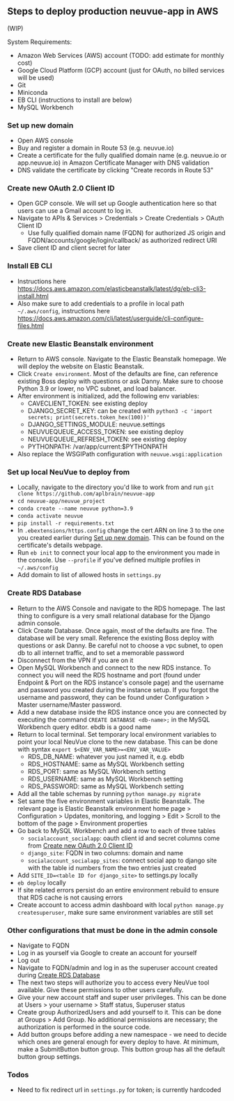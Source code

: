 ## Steps to deploy production neuvue-app in AWS
(WIP)

System Requirements:
* Amazon Web Services (AWS) account (TODO: add estimate for monthly cost)
* Google Cloud Platform (GCP) account (just for OAuth, no billed services will be used)
* Git
* Miniconda
* EB CLI (instructions to install are below)
* MySQL Workbench

### Set up new domain
* Open AWS console
* Buy and register a domain in Route 53 (e.g. neuvue.io)
* Create a certificate for the fully qualified domain name (e.g. neuvue.io or app.neuvue.io) in Amazon Certificate Manager with DNS validation
* DNS validate the certificate by clicking "Create records in Route 53"

### Create new OAuth 2.0 Client ID
* Open GCP console. We will set up Google authentication here so that users can use a Gmail account to log in.
* Navigate to APIs & Services > Credentials > Create Credentials > OAuth Client ID
  * Use fully qualified domain name (FQDN) for authorized JS origin and FQDN/accounts/google/login/callback/ as authorized redirect URI
* Save client ID and client secret for later 

### Install EB CLI
* Instructions here https://docs.aws.amazon.com/elasticbeanstalk/latest/dg/eb-cli3-install.html 
* Also make sure to add credentials to a profile in local path `~/.aws/config`, instructions here https://docs.aws.amazon.com/cli/latest/userguide/cli-configure-files.html 

### Create new Elastic Beanstalk environment
* Return to AWS console. Navigate to the Elastic Beanstalk homepage. We will deploy the website on Elastic Beanstalk.
* Click `Create environment`. Most of the defaults are fine, can reference existing Boss deploy with questions or ask Danny. Make sure to choose Python 3.9 or lower, no VPC subnet, and load balancer.
* After environment is initialized, add the following env variables:
  * CAVECLIENT_TOKEN: see existing deploy
  * DJANGO_SECRET_KEY: can be created with `python3 -c 'import secrets; print(secrets.token_hex(100))'`
  * DJANGO_SETTINGS_MODULE: neuvue.settings
  * NEUVUEQUEUE_ACCESS_TOKEN: see existing deploy
  * NEUVUEQUEUE_REFRESH_TOKEN: see existing deploy
  * PYTHONPATH: /var/app/current:$PYTHONPATH
* Also replace the WSGIPath configuration with `neuvue.wsgi:application`

### Set up local NeuVue to deploy from
* Locally, navigate to the directory you'd like to work from and run `git clone https://github.com/aplbrain/neuvue-app`
* `cd neuvue-app/neuvue_project`
* `conda create --name neuvue python=3.9`
* `conda activate neuvue`
* `pip install -r requirements.txt`
* In `.ebextensions/https.config` change the cert ARN on line 3 to the one you created earlier during [Set up new domain](#set-up-new-domain). This can be found on the certificate's details webpage.
* Run `eb init` to connect your local app to the environment you made in the console. Use `--profile` if you've defined multiple profiles in `~/.aws/config`
* Add domain to list of allowed hosts in `settings.py`

### Create RDS Database
* Return to the AWS Console and navigate to the RDS homepage. The last thing to configure is a very small relational database for the Django admin console.
* Click Create Database. Once again, most of the defaults are fine. The database will be very small. Reference the existing Boss deploy with questions or ask Danny. Be careful not to choose a vpc subnet, to open db to all internet traffic, and to set a memorable password
* Disconnect from the VPN if you are on it
* Open MySQL Workbench and connect to the new RDS instance. To connect you will need the RDS hostname and port (found under Endpoint & Port on the RDS instance's console page) and the username and password you created during the instance setup. If you forgot the username and password, they can be found under Configuration > Master username/Master password.
* Add a new database inside the RDS instance once you are connected by executing the command `CREATE DATABASE <db-name>;` in the MySQL Workbench query editor. ebdb is a good name
* Return to local terminal. Set temporary local environment variables to point your local NeuVue clone to the new database. This can be done with syntax `export $<ENV_VAR_NAME>=<ENV_VAR_VALUE>`
  * RDS_DB_NAME: whatever you just named it, e.g. ebdb
  * RDS_HOSTNAME: same as MySQL Workbench setting
  * RDS_PORT: same as MySQL Workbench setting
  * RDS_USERNAME: same as MySQL Workbench setting
  * RDS_PASSWORD: same as MySQL Workbench setting
* Add all the table schemas by running `python manage.py migrate`
* Set same the five environment variables in Elastic Beanstalk. The relevant page is Elastic Beanstalk environment home page > Configuration > Updates, monitoring, and logging > Edit > Scroll to the bottom of the page > Environment properties
* Go back to MySQL Workbench and add a row to each of three tables
  * `socialaccount_socialapp`: oauth client id and secret columns come from [Create new OAuth 2.0 Client ID](#create-new-oauth-20-client-id)
  * `django_site`: FQDN in two columns: domain and name
  * `socialaccount_socialapp_sites`: connect social app to django site with the table id numbers from the two entries just created
* Add `SITE_ID=<table ID for django_site>` to settings.py locally
* `eb deploy` locally
* If site related errors persist do an entire environment rebuild to ensure that RDS cache is not causing errors
* Create account to access admin dashboard with local `python manage.py createsuperuser`, make sure same environment variables are still set
  
### Other configurations that must be done in the admin console
* Navigate to FQDN
* Log in as yourself via Google to create an account for yourself
* Log out
* Navigate to FQDN/admin and log in as the superuser account created during [Create RDS Database](#create-rds-database)
* The next two steps will authorize you to access every NeuVue tool available. Give these permissions to other users carefully.
* Give your new account staff and super user privileges. This can be done at Users > your username > Staff status, Superuser status
* Create group AuthorizedUsers and add yourself to it. This can be done at Groups > Add Group. No additional permissions are necessary; the authorization is performed in the source code.
* Add button groups before adding a new namespace - we need to decide which ones are general enough for every deploy to have. At minimum, make a SubmitButton button group. This button group has all the default button group settings.
  
### Todos
* Need to fix redirect url in `settings.py` for token; is currently hardcoded
